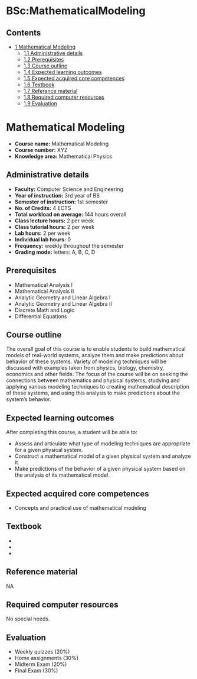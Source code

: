 






BSc:MathematicalModeling
========================






Contents
--------


* [1 Mathematical Modeling](#Mathematical_Modeling)
	+ [1.1 Administrative details](#Administrative_details)
	+ [1.2 Prerequisites](#Prerequisites)
	+ [1.3 Course outline](#Course_outline)
	+ [1.4 Expected learning outcomes](#Expected_learning_outcomes)
	+ [1.5 Expected acquired core competences](#Expected_acquired_core_competences)
	+ [1.6 Textbook](#Textbook)
	+ [1.7 Reference material](#Reference_material)
	+ [1.8 Required computer resources](#Required_computer_resources)
	+ [1.9 Evaluation](#Evaluation)



Mathematical Modeling
=====================


* **Course name:** Mathematical Modeling
* **Course number:** XYZ
* **Knowledge area:** Mathematical Physics


Administrative details
----------------------


* **Faculty:** Computer Science and Engineering
* **Year of instruction:** 3rd year of BS
* **Semester of instruction:** 1st semester
* **No. of Credits:** 4 ECTS
* **Total workload on average:** 144 hours overall
* **Class lecture hours:** 2 per week
* **Class tutorial hours:** 2 per week
* **Lab hours:** 2 per week
* **Individual lab hours:** 0
* **Frequency:** weekly throughout the semester
* **Grading mode:** letters: A, B, C, D


Prerequisites
-------------


* Mathematical Analysis I
* Mathematical Analysis II
* Analytic Geometry and Linear Algebra I
* Analytic Geometry and Linear Algebra II
* Discrete Math and Logic
* Differential Equations


Course outline
--------------


The overall goal of this course is to enable students to build mathematical models of real-world systems, analyze them and make predictions about behavior of these systems. Variety of modeling techniques will be discussed with examples taken from physics, biology, chemistry, economics and other fields. The focus of the course will be on seeking the connections between mathematics and physical systems, studying and applying various modeling techniques to creating mathematical description of these systems, and using this analysis to make predictions about the system’s behavior.



Expected learning outcomes
--------------------------


After completing this course, a student will be able to:



* Assess and articulate what type of modeling techniques are appropriate for a given physical system.
* Construct a mathematical model of a given physical system and analyze it.
* Make predictions of the behavior of a given physical system based on the analysis of its mathematical model.


Expected acquired core competences
----------------------------------


* Concepts and practical use of mathematical modeling


Textbook
--------


* 
* 
* 


Reference material
------------------


NA



Required computer resources
---------------------------


No special needs.



Evaluation
----------


* Weekly quizzes (20%)
* Home assignments (30%)
* Midterm Exam (20%)
* Final Exam (30%)










